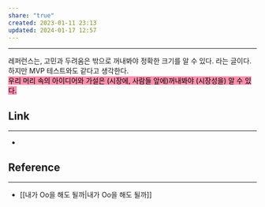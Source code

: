 ```yaml
---
share: "true"
created: 2023-01-11 23:13
updated: 2024-01-17 12:57
---
```


---

레퍼런스는, 고민과 두려움은 밖으로 꺼내봐야 정확한 크기를 알 수 있다. 라는 글이다.  
하지만 MVP 테스트와도 같다고 생각한다.  
<mark style="background: #FF5582A6;">우리 머리 속의 아이디어와 가설은 (시장에, 사람들 앞에)꺼내봐야 (시장성을) 알 수 있다.</mark>




## Link
---
- 


## Reference
---
- [[내가 Oo을 해도 될까|내가 Oo을 해도 될까]]